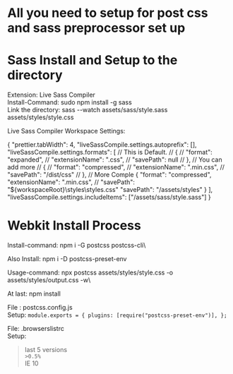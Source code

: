 # All you need to setup for post css and sass preprocessor set up

# Sass Install and Setup to the directory

Extension: Live Sass Compiler\
Install-Command: sudo npm install -g sass\
Link the directory: sass --watch assets/sass/style.sass assets/styles/style.css

Live Sass Compiler Workspace Settings:


{ "prettier.tabWidth": 4,
"liveSassCompile.settings.autoprefix": [],
"liveSassCompile.settings.formats": [ // This is Default. // { // "format": "expanded", // "extensionName": ".css", // "savePath": null // }, // You can add more // { // "format": "compressed", // "extensionName": ".min.css", // "savePath": "/dist/css" // }, // More Comple { "format": "compressed", "extensionName": ".min.css", // "savePath": "${workspaceRoot}\\styles\\styles.css" "savePath": "/assets/styles" } ], "liveSassCompile.settings.includeItems": ["/assets/sass/style.sass"] }


# Webkit Install Process

Install-command: npm i -G postcss postcss-cli\

Also Install: npm i -D postcss-preset-env

Usage-command: npx postcss assets/styles/style.css -o assets/styles/output.css -w\

At last: npm install

File : postcss.config.js \
Setup: 
`module.exports = {
 plugins: [require("postcss-preset-env")],
 };`

File: .browserslistrc\
Setup: 
>last 5 versions\
> `>0.5%`\
>  IE 10
